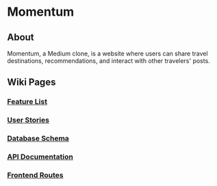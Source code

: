 # Momentum


## About

Momentum, a Medium clone, is a website where users can share travel destinations, recommendations, and interact with other travelers' posts.

## Wiki Pages

### [Feature List](https://github.com/Bsnernier/Momentum/wiki/MVP-Feature-List)

### [User Stories](https://github.com/Bsnernier/Momentum/wiki/User-Stories)

### [Database Schema](https://github.com/Bsnernier/Momentum/wiki/Database-Schema)

### [API Documentation](https://github.com/Bsnernier/Momentum/wiki/API-Routes)

### [Frontend Routes](https://github.com/Bsnernier/Momentum/wiki/Frontend-Routes)


